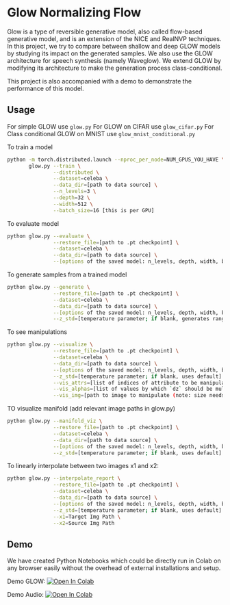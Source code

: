 # Glow Normalizing Flow

Glow is a type of reversible generative model, also called flow-based generative model, and is an extension of the NICE and RealNVP techniques. In this project, we try to compare between shallow and deep GLOW models by studying its impact on the generated samples.
We also use the GLOW architecture for speech synthesis (namely Waveglow). We extend GLOW by modifying its architecture to make the generation process class-conditional. 

This project is also accompanied with a demo to demonstrate the performance of this model.

## Usage

For simple GLOW use ``glow.py``
For GLOW on CIFAR use ``glow_cifar.py``
For Class conditional GLOW on MNIST use ``glow_mnist_conditional.py``


To train a model
```sh
python -m torch.distributed.launch --nproc_per_node=NUM_GPUS_YOU_HAVE \
       glow.py --train \
               --distributed \
               --dataset=celeba \
               --data_dir=[path to data source] \
               --n_levels=3 \
               --depth=32 \
               --width=512 \
               --batch_size=16 [this is per GPU]
```

To evaluate model
```sh
python glow.py --evaluate \
               --restore_file=[path to .pt checkpoint] \
               --dataset=celeba \
               --data_dir=[path to data source] \
               --[options of the saved model: n_levels, depth, width, batch_size]
```

To generate samples from a trained model
```sh
python glow.py --generate \
               --restore_file=[path to .pt checkpoint] \
               --dataset=celeba \
               --data_dir=[path to data source] \
               --[options of the saved model: n_levels, depth, width, batch_size] \
               --z_std=[temperature parameter; if blank, generates range]
```

To see manipulations
```sh
python glow.py --visualize \
               --restore_file=[path to .pt checkpoint] \
               --dataset=celeba \
               --data_dir=[path to data source] \
               --[options of the saved model: n_levels, depth, width, batch_size] \
               --z_std=[temperature parameter; if blank, uses default] \
               --vis_attrs=[list of indices of attribute to be manipulated, if blank, manipulates every attribute] \
               --vis_alphas=[list of values by which `dz` should be multiplied, defaults [-2,2]] \
               --vis_img=[path to image to manipulate (note: size needs to match dataset); if blank uses example from test dataset]
```

TO visualize manifold (add relevant image paths in glow.py)
```sh
python glow.py --manifold_viz \
               --restore_file=[path to .pt checkpoint] \
               --dataset=celeba \
               --data_dir=[path to data source] \
               --[options of the saved model: n_levels, depth, width, batch_size] \
               --z_std=[temperature parameter; if blank, uses default] \
```

To linearly interpolate between two images x1 and x2:
```sh
python glow.py --interpolate_report \
               --restore_file=[path to .pt checkpoint] \
               --dataset=celeba \
               --data_dir=[path to data source] \
               --[options of the saved model: n_levels, depth, width, batch_size] \
               --z_std=[temperature parameter; if blank, uses default] \
               --x1=Target Img Path \
               --x2=Source Img Path
```

## Demo
We have created Python Notebooks which could be directly run in Colab on any browser easily without the overhead of external installations and setup.

Demo GLOW: [![Open In Colab](https://colab.research.google.com/assets/colab-badge.svg)](
https://colab.research.google.com/github/anishmadan23/glow_normalizing_flow/blob/master/Demo/demo_celeb.ipynb)

Demo Audio: [![Open In Colab](https://colab.research.google.com/assets/colab-badge.svg)](https://colab.research.google.com/github/anishmadan23/glow_normalizing_flow/blob/master/Demo/demo_tts.ipynb)